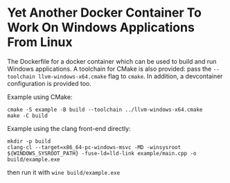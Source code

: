 # Yet Another Docker Container To Work On Windows Applications From Linux

The Dockerfile for a docker container which can be used to build and run Windows applications.
A toolchain for CMake is also provided: pass the `--toolchain llvm-windows-x64.cmake` flag to `cmake`.
In addition, a devcontainer configuration is provided too.

Example using CMake:

```
cmake -S example -B build --toolchain ../llvm-windows-x64.cmake
make -C build
```

Example using the clang front-end directly:

```
mkdir -p build
clang-cl --target=x86_64-pc-windows-msvc -MD -winsysroot ${WINDOWS_SYSROOT_PATH} -fuse-ld=lld-link example/main.cpp -o build/example.exe
```

then run it with `wine build/example.exe`